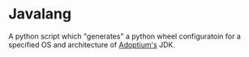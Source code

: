 # Javalang

A python script which "generates" a python wheel configuratoin for a specified OS and architecture of [Adoptium's](https://adoptium.net) JDK.